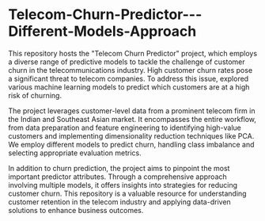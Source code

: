 # Telecom-Churn-Predictor---Different-Models-Approach
This repository hosts the "Telecom Churn Predictor" project, which employs a diverse range of predictive models to tackle the challenge of customer churn in the telecommunications industry. High customer churn rates pose a significant threat to telecom companies. To address this issue, explored various machine learning models to predict which customers are at a high risk of churning.

The project leverages customer-level data from a prominent telecom firm in the Indian and Southeast Asian market. It encompasses the entire workflow, from data preparation and feature engineering to identifying high-value customers and implementing dimensionality reduction techniques like PCA. We employ different models to predict churn, handling class imbalance and selecting appropriate evaluation metrics.

In addition to churn prediction, the project aims to pinpoint the most important predictor attributes. Through a comprehensive approach involving multiple models, it offers insights into strategies for reducing customer churn. This repository is a valuable resource for understanding customer retention in the telecom industry and applying data-driven solutions to enhance business outcomes.

